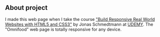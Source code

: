 ## About project
I made this web page when I take the course ["Build Responsive Real World Websites with HTML5 and CSS3"](https://www.udemy.com/design-and-develop-a-killer-website-with-html5-and-css3) by Jonas Schmedtmann at [UDEMY](https://www.udemy.com).
The "Omnifood" web page is totally responsive for any device.
